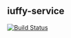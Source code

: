 ## iuffy-service

[![Build Status](https://travis-ci.org/iuffy/service.svg?branch=master)](https://travis-ci.org/iuffy/service)